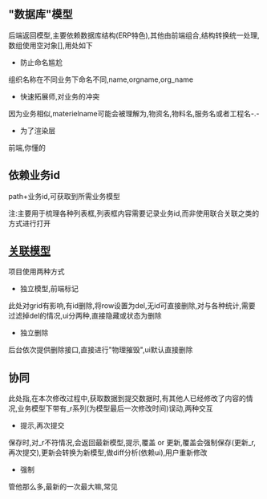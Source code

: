 ## "数据库"模型

后端返回模型,主要依赖数据库结构\(ERP特色\),其他由前端组合,结构转换统一处理,数组使用空对象\[\],用处如下

* 防止命名尴尬

组织名称在不同业务下命名不同,name,orgname,org\_name

* 快速拓展师,对业务的冲突

因为业务相似,materielname可能会被理解为,物资名,物料名,服务名或者工程名-.-

* 为了渲染层

前端,你懂的

## 依赖业务id

path+业务id,可获取到所需业务模型

注:主要用于梳理各种列表框,列表框内容需要记录业务id,而非使用联合关联之类的方式进行打开

## [关联模型](https://github.com/Glimis/blog/blob/master/%E5%89%8D%E5%90%8E%E7%AB%AF%E5%88%86%E7%A6%BB/%E5%85%B3%E8%81%94%E6%93%8D%E4%BD%9C.md#独立模型前端标记)

项目使用两种方式

* 独立模型,前端标记

此处对grid有影响,有id删除,将row设置为del,无id可直接删除,对与各种统计,需要过滤掉del的情况,ui分两种,直接隐藏或状态为删除

* 独立删除

后台依次提供删除接口,直接进行"物理摧毁",ui默认直接删除

## 协同

此处指,在本次修改过程中,获取数据到提交数据时,有其他人已经修改了内容的情况,业务模型下带有\_r系列\(为模型最后一次修改时间\)误动,两种交互

* 提示,再次提交

保存时,对\_r不符情况,会返回最新模型,提示,覆盖 or 更新,覆盖会强制保存\(更新\_r,再次提交\),更新会转换为新模型,做diff分析\(依赖ui\),用户重新修改

* 强制

管他那么多,最新的一次最大嘛,常见





